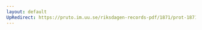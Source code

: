 ```yaml
---
layout: default
UpRedirect: https://pruto.im.uu.se/riksdagen-records-pdf/1871/prot-1871--ak--301/prot-1871--ak--301_017.pdf
---
```

